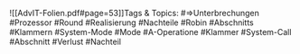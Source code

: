 
![[AdvIT-Folien.pdf#page=53]]Tags & Topics:
   #⇒Unterbrechungen
   #Prozessor
   #Round
   #Realisierung
   #Nachteile
   #Robin
   #Abschnitts
   #Klammern
   #System-Mode
   #Mode
   #A-Operatione
   #Klammer
   #System-Call
   #Abschnitt
   #Verlust
   #Nachteil
